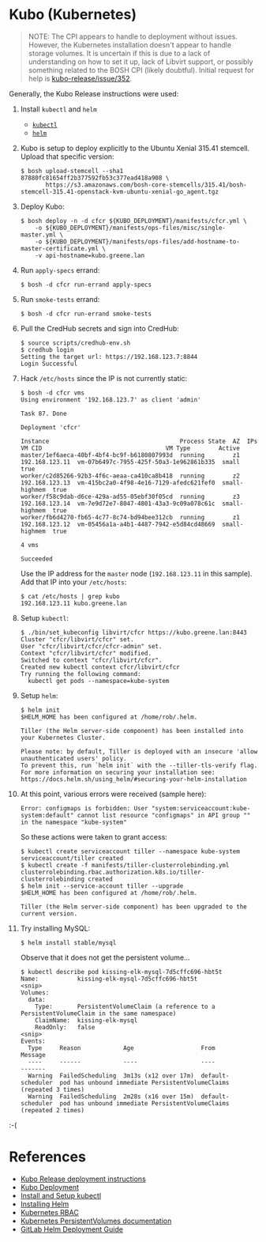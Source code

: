 # Kubo (Kubernetes)

> NOTE: The CPI appears to handle to deployment without issues. However, the Kubernetes installation doesn't appear to handle storage volumes. It is uncertain if this is due to a lack of understanding on how to set it up, lack of Libvirt support, or possibly something related to the BOSH CPI (likely doubtful).  Initial request for help is [kubo-release/issue/352](https://github.com/cloudfoundry-incubator/kubo-release/issues/352).

Generally, the Kubo Release instructions were used:

1. Install `kubectl` and `helm`
   * [`kubectl`](https://kubernetes.io/docs/tasks/tools/install-kubectl/)
   * [`helm`](https://github.com/helm/helm/blob/master/docs/install.md)

2. Kubo is setup to deploy explicitly to the Ubuntu Xenial 315.41 stemcell. Upload that specific version:
   ```
   $ bosh upload-stemcell --sha1 87880fc81654ff2b377592fb53c377ead418a908 \
          https://s3.amazonaws.com/bosh-core-stemcells/315.41/bosh-stemcell-315.41-openstack-kvm-ubuntu-xenial-go_agent.tgz
   ```

3. Deploy Kubo:
   ```
   $ bosh deploy -n -d cfcr ${KUBO_DEPLOYMENT}/manifests/cfcr.yml \
       -o ${KUBO_DEPLOYMENT}/manifests/ops-files/misc/single-master.yml \
       -o ${KUBO_DEPLOYMENT}/manifests/ops-files/add-hostname-to-master-certificate.yml \
       -v api-hostname=kubo.greene.lan
   ```

4. Run `apply-specs` errand:
   ```
   $ bosh -d cfcr run-errand apply-specs
   ```

5. Run `smoke-tests` errand:
   ```
   $ bosh -d cfcr run-errand smoke-tests
   ```

6. Pull the CredHub secrets and sign into CredHub:
   ```
   $ source scripts/credhub-env.sh 
   $ credhub login
   Setting the target url: https://192.168.123.7:8844
   Login Successful
   ```

7. Hack `/etc/hosts` since the IP is not currently static:
   ```
   $ bosh -d cfcr vms
   Using environment '192.168.123.7' as client 'admin'

   Task 87. Done

   Deployment 'cfcr'

   Instance                                     Process State  AZ  IPs             VM CID                                   VM Type        Active  
   master/1ef6aeca-40bf-4bf4-bc9f-b6180807993d  running        z1  192.168.123.11  vm-07b6497c-7955-425f-50a3-1e962861b335  small          true  
   worker/c2d85266-92b3-4f6c-aeaa-ca410ca8b418  running        z2  192.168.123.13  vm-415bc2a0-4f98-4e16-7129-afedc621fef0  small-highmem  true  
   worker/f58c9dab-d6ce-429a-ad55-05ebf30f05cd  running        z3  192.168.123.14  vm-7e9d72e7-8047-4801-43a3-9c09a078c61c  small-highmem  true  
   worker/fb6d4270-fb65-4c77-8c74-bd94bee312cb  running        z1  192.168.123.12  vm-05456a1a-a4b1-4487-7942-e5d84cd48669  small-highmem  true  

   4 vms

   Succeeded
   ```
   Use the IP address for the `master` node (`192.168.123.11` in this sample).  Add that IP into your `/etc/hosts`:
   ```
   $ cat /etc/hosts | grep kubo
   192.168.123.11 kubo.greene.lan
   ```

8. Setup `kubectl`:
   ```
   $ ./bin/set_kubeconfig libvirt/cfcr https://kubo.greene.lan:8443
   Cluster "cfcr/libvirt/cfcr" set.
   User "cfcr/libvirt/cfcr/cfcr-admin" set.
   Context "cfcr/libvirt/cfcr" modified.
   Switched to context "cfcr/libvirt/cfcr".
   Created new kubectl context cfcr/libvirt/cfcr
   Try running the following command:
     kubectl get pods --namespace=kube-system
   ```

9. Setup `helm`:
   ```
   $ helm init
   $HELM_HOME has been configured at /home/rob/.helm.

   Tiller (the Helm server-side component) has been installed into your Kubernetes Cluster.

   Please note: by default, Tiller is deployed with an insecure 'allow unauthenticated users' policy.
   To prevent this, run `helm init` with the --tiller-tls-verify flag.
   For more information on securing your installation see: https://docs.helm.sh/using_helm/#securing-your-helm-installation
   ```

10. At this point, various errors were received (sample here):
    ```
    Error: configmaps is forbidden: User "system:serviceaccount:kube-system:default" cannot list resource "configmaps" in API group "" in the namespace "kube-system"
    ```
    So these actions were taken to grant access:
    ```
    $ kubectl create serviceaccount tiller --namespace kube-system
    serviceaccount/tiller created
    $ kubectl create -f manifests/tiller-clusterrolebinding.yml
    clusterrolebinding.rbac.authorization.k8s.io/tiller-clusterrolebinding created
    $ helm init --service-account tiller --upgrade
    $HELM_HOME has been configured at /home/rob/.helm.

    Tiller (the Helm server-side component) has been upgraded to the current version.
    ```

11. Try installing MySQL:
    ```
    $ helm install stable/mysql
    ```
    Observe that it does not get the persistent volume...
    ```
    $ kubectl describe pod kissing-elk-mysql-7d5cffc696-hbt5t
    Name:           kissing-elk-mysql-7d5cffc696-hbt5t
    <snip>
    Volumes:
      data:
        Type:       PersistentVolumeClaim (a reference to a PersistentVolumeClaim in the same namespace)
        ClaimName:  kissing-elk-mysql
        ReadOnly:   false
    <snip>
    Events:
      Type     Reason            Age                   From               Message
      ----     ------            ----                  ----               -------
      Warning  FailedScheduling  3m13s (x12 over 17m)  default-scheduler  pod has unbound immediate PersistentVolumeClaims (repeated 3 times)
      Warning  FailedScheduling  2m28s (x16 over 15m)  default-scheduler  pod has unbound immediate PersistentVolumeClaims (repeated 2 times)
    ```

:-(

# References

* [Kubo Release deployment instructions](https://github.com/cloudfoundry-incubator/kubo-release)
* [Kubo Deployment](https://github.com/cloudfoundry-incubator/kubo-deployment)
* [Install and Setup kubectl](https://kubernetes.io/docs/tasks/tools/install-kubectl/)
* [Installing Helm](https://github.com/helm/helm/blob/master/docs/install.md)
* [Kubernetes RBAC](https://docs.bitnami.com/kubernetes/how-to/configure-rbac-in-your-kubernetes-cluster/#use-case-2-enable-helm-in-your-cluster)
* [Kubernetes PersistentVolumes documentation](https://kubernetes.io/docs/concepts/storage/persistent-volumes/)
* [GitLab Helm Deployment Guide](https://docs.gitlab.com/charts/installation/deployment.html)
